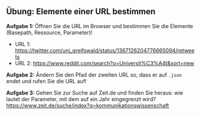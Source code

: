 ## Übung: Elemente einer URL bestimmen 

**Aufgabe 1:** 
Öffnen Sie die URL im Browser und bestimmen Sie die Elemente (Basepath, Ressource, Parameter)! 

- URL 1: https://twitter.com/uni_greifswald/status/1367126204776665094/retweets
- URL 2: https://www.reddit.com/search?q=Universit%C3%A4t&sort=new 


**Aufgabe 2:** 
Ändern Sie den Pfad der zweiten URL so, dass er auf `.json` endet und rufen Sie die URL auf!

**Aufgabe 3:** 
Gehen Sie zur Suche auf Zeit.de und finden Sie heraus: wie lautet der Parameter, mit dem auf ein Jahr eingegrenzt wird?
https://www.zeit.de/suche/index?q=kommunikationswissenschaft 
